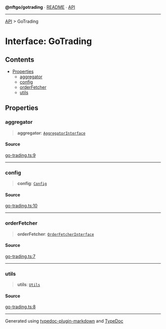 **@nftgo/gotrading** ∙ [README](../README.md) ∙ [API](../exports.md)

***

[API](../exports.md) > GoTrading

# Interface: GoTrading

## Contents

- [Properties](GoTrading.md#properties)
  - [aggregator](GoTrading.md#aggregator)
  - [config](GoTrading.md#config)
  - [orderFetcher](GoTrading.md#orderfetcher)
  - [utils](GoTrading.md#utils)

## Properties

### aggregator

> **aggregator**: [`AggregatorInterface`](AggregatorInterface.md)

#### Source

[go-trading.ts:9](https://github.com/NFTGo/GoTrading/blob/1fa3b8d/src/types/go-trading.ts#L9)

***

### config

> **config**: [`Config`](Config.md)

#### Source

[go-trading.ts:10](https://github.com/NFTGo/GoTrading/blob/1fa3b8d/src/types/go-trading.ts#L10)

***

### orderFetcher

> **orderFetcher**: [`OrderFetcherInterface`](OrderFetcherInterface.md)

#### Source

[go-trading.ts:7](https://github.com/NFTGo/GoTrading/blob/1fa3b8d/src/types/go-trading.ts#L7)

***

### utils

> **utils**: [`Utils`](Utils.md)

#### Source

[go-trading.ts:8](https://github.com/NFTGo/GoTrading/blob/1fa3b8d/src/types/go-trading.ts#L8)

***

Generated using [typedoc-plugin-markdown](https://www.npmjs.com/package/typedoc-plugin-markdown) and [TypeDoc](https://typedoc.org/)
